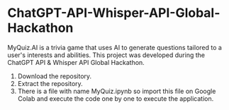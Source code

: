 # ChatGPT-API-Whisper-API-Global-Hackathon
MyQuiz.AI is a trivia game that uses AI to generate questions tailored to a user's interests and abilities. This project was developed during the ChatGPT API & Whisper API Global Hackathon.


1) Download the repository.
2) Extract the repository.
3) There is a file with name MyQuiz.ipynb so import this file on Google Colab and execute the code one by one to execute the application.
